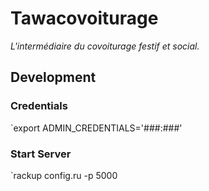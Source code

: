 # Tawacovoiturage

*L'intermédiaire du covoiturage festif et social.*

## Development

### Credentials

`export ADMIN_CREDENTIALS='###:###'

### Start Server

`rackup config.ru -p 5000
